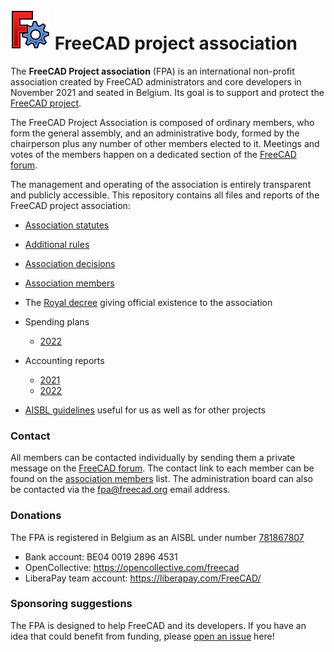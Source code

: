 # <img src="images/freecad.svg" style="zoom:50%;" /> FreeCAD project association



The **FreeCAD Project association** (FPA) is an international non-profit association created by FreeCAD administrators and core developers in November 2021 and seated in Belgium. Its goal is to support and protect the [FreeCAD project](https://freecad.org). 

The FreeCAD Project Association is composed of ordinary members, who form the general assembly, and an administrative body,  formed by the chairperson plus any number of other members elected to it. Meetings and votes of the members happen on a dedicated section of the [FreeCAD forum](https://forum.freecad.org).

The management and operating of the association is entirely transparent and publicly accessible. This repository contains all files and reports of the FreeCAD project association:

* [Association statutes](statutes.md)
* [Additional rules](rules.md)
* [Association decisions](decisions.md)
* [Association members](roster.md)
* The [Royal decree](royal_decree.pdf) giving official existence to the association
* Spending plans
    * [2022](budgets/2022.md)

* Accounting reports
    * [2021](reports/2021.md)
    * [2022](reports/2022.md)
* [AISBL guidelines](aisbl_guide.md) useful for us as well as for other projects



### Contact

All members can be contacted individually by sending them a private message on the [FreeCAD forum](https://forum.freecad.org). The contact link to each member can be found on the [association members](roster.md) list. The administration board can also be contacted via the fpa@freecad.org email address. 



### Donations

The FPA is registered in Belgium as an AISBL under number [781867807](https://kbopub.economie.fgov.be/kbopub/toonondernemingps.html?lang=en&ondernemingsnummer=781867807)

* Bank account: BE04 0019 2896 4531
* OpenCollective: https://opencollective.com/freecad
* LiberaPay team account: https://liberapay.com/FreeCAD/



### Sponsoring suggestions

The FPA is designed to help FreeCAD and its developers. If you have an idea that could benefit from funding, please [open an issue](https://github.com/FreeCAD/FPA/issues) here!
